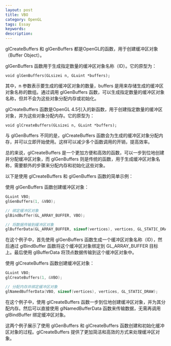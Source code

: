```yaml
---
layout: post
title: VBO
category: OpenGL
tags: Essay
keywords: 
description: 
---
```

glCreateBuffers 和 glGenBuffers 都是OpenGL的函数，用于创建缓冲区对象（Buffer Object）。

glGenBuffers 函数用于生成指定数量的缓冲区对象名称（ID）。它的原型为：
```
void glGenBuffers(GLsizei n, GLuint *buffers);
```
其中，n 参数表示要生成的缓冲区对象的数量，buffers 是用来存储生成的缓冲区对象名称的数组。通过调用 glGenBuffers 函数，可以生成指定数量的缓冲区对象名称，但并不会为这些对象分配内存或初始化。

glCreateBuffers 函数是OpenGL 4.5引入的新函数，用于创建指定数量的缓冲区对象，并为这些对象分配内存。它的原型为：
```
void glCreateBuffers(GLsizei n, GLuint *buffers);
```
与 glGenBuffers 不同的是，glCreateBuffers 函数会为生成的缓冲区对象分配内存，并可以立即开始使用。这样可以减少多个函数调用的开销，提高效率。

总的来说，glCreateBuffers 是一个更加方便和高效的函数，可以一步到位地创建并分配缓冲区对象，而 glGenBuffers 则是传统的函数，用于生成缓冲区对象名称，需要额外的步骤来分配内存和初始化这些对象。

以下是使用 glCreateBuffers 和 glGenBuffers 函数的简单示例：

使用 glGenBuffers 函数创建缓冲区对象：
```cpp
GLuint VBO;
glGenBuffers(1, &VBO);

// 绑定缓冲区对象
glBindBuffer(GL_ARRAY_BUFFER, VBO);

// 将数据传输到缓冲区对象
glBufferData(GL_ARRAY_BUFFER, sizeof(vertices), vertices, GL_STATIC_DRAW);
```
在这个例子中，首先使用 glGenBuffers 函数生成一个缓冲区对象名称（ID），然后通过 glBindBuffer 函数将这个缓冲区对象绑定到 GL_ARRAY_BUFFER 目标上。最后使用 glBufferData 将顶点数据传输到这个缓冲区对象中。

使用 glCreateBuffers 函数创建缓冲区对象：
```cpp
GLuint VBO;
glCreateBuffers(1, &VBO);

// 分配内存并绑定缓冲区对象
glNamedBufferData(VBO, sizeof(vertices), vertices, GL_STATIC_DRAW);
```
在这个例子中，使用 glCreateBuffers 函数一步到位地创建缓冲区对象，并为其分配内存。然后可以直接使用 glNamedBufferData 函数来传输数据，无需再调用 glBindBuffer 绑定缓冲区对象。

这两个例子展示了使用 glGenBuffers 和 glCreateBuffers 函数创建和初始化缓冲区对象的过程。glCreateBuffers 提供了更加简洁和高效的方式来处理缓冲区对象。
